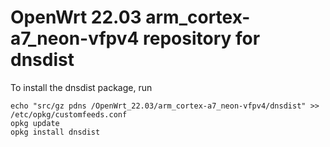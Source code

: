 OpenWrt 22.03 arm_cortex-a7_neon-vfpv4 repository for dnsdist
========

To install the dnsdist package, run

```
echo "src/gz pdns /OpenWrt_22.03/arm_cortex-a7_neon-vfpv4/dnsdist" >> /etc/opkg/customfeeds.conf
opkg update
opkg install dnsdist
```

